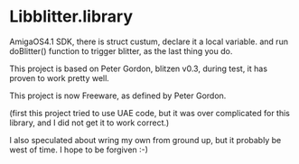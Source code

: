 # Libblitter.library

AmigaOS4.1 SDK, there is struct custum, declare it a local variable. 
and run doBlitter() function to trigger blitter, as the last thing you do.

This project is based on Peter Gordon, blitzen v0.3, 
during test, it has proven to work pretty well.

This project is now Freeware, as defined by Peter Gordon.

(first this project tried to use UAE code, but it was 
over complicated for this library, and I did not get it to work correct.)

I also speculated about wring my own from ground up, but it probably be west of time.
I hope to be forgiven :-)
